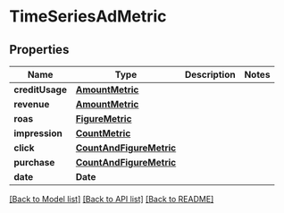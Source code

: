 # TimeSeriesAdMetric

## Properties
Name | Type | Description | Notes
------------ | ------------- | ------------- | -------------
**creditUsage** | [**AmountMetric**](AmountMetric.md) |  | 
**revenue** | [**AmountMetric**](AmountMetric.md) |  | 
**roas** | [**FigureMetric**](FigureMetric.md) |  | 
**impression** | [**CountMetric**](CountMetric.md) |  | 
**click** | [**CountAndFigureMetric**](CountAndFigureMetric.md) |  | 
**purchase** | [**CountAndFigureMetric**](CountAndFigureMetric.md) |  | 
**date** | **Date** |  | 

[[Back to Model list]](../README.md#documentation-for-models) [[Back to API list]](../README.md#documentation-for-api-endpoints) [[Back to README]](../README.md)


